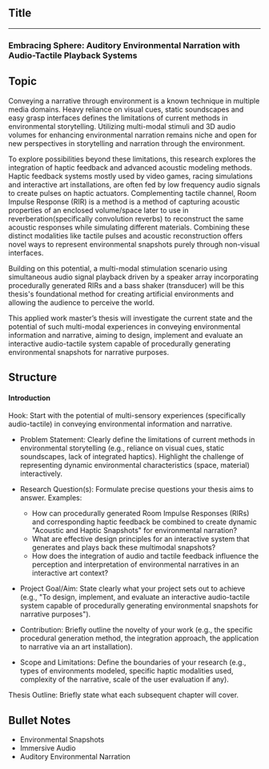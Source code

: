 ## Title
****
### Embracing Sphere: Auditory Environmental Narration with Audio-Tactile Playback Systems
## Topic
Conveying a narrative through environment is a known technique in multiple media domains. Heavy reliance on visual cues, static soundscapes and easy grasp interfaces defines the limitations of current methods in environmental storytelling. Utilizing multi-modal stimuli and 3D audio volumes for enhancing environmental narration remains niche and open for new perspectives in storytelling and narration through the environment. 

To explore possibilities beyond these limitations, this research explores the integration of haptic feedback and advanced acoustic modeling methods. Haptic feedback systems mostly used by video games, racing simulations and interactive art installations, are often fed by low frequency audio signals to create pulses on haptic actuators. Complementing tactile channel, Room Impulse Response (RIR) is a method is a method of capturing acoustic properties of an enclosed volume/space later to use in reverberation(specifically convolution reverbs) to reconstruct the same acoustic responses while simulating different materials. Combining these distinct modalities like tactile pulses and acoustic reconstruction offers novel ways to represent environmental snapshots purely through non-visual interfaces.

Building on this potential, a multi-modal stimulation scenario using simultaneous audio signal playback driven by a speaker array incorporating procedurally generated RIRs and a bass shaker (transducer) will be this thesis's foundational method for creating artificial environments and allowing the audience to perceive the world.

This applied work master’s thesis will investigate the current state and the potential of such multi-modal experiences in conveying environmental information and narrative, aiming to design, implement and evaluate an interactive audio-tactile system capable of procedurally generating environmental snapshots for narrative purposes.

## Structure
#### Introduction

Hook: Start with the potential of multi-sensory experiences (specifically audio-tactile) in conveying environmental information and narrative.
    
- Problem Statement: Clearly define the limitations of current methods in environmental storytelling (e.g., reliance on visual cues, static soundscapes, lack of integrated haptics). Highlight the challenge of representing dynamic environmental characteristics (space, material) interactively.
    
- Research Question(s): Formulate precise questions your thesis aims to answer. Examples:
    
	- How can procedurally generated Room Impulse Responses (RIRs) and corresponding haptic feedback be combined to create dynamic "Acoustic and Haptic Snapshots" for environmental narration?
	- What are effective design principles for an interactive system that generates and plays back these multimodal snapshots?
	- How does the integration of audio and tactile feedback influence the perception and interpretation of environmental narratives in an interactive art context?
	
- Project Goal/Aim: State clearly what your project sets out to achieve (e.g., "To design, implement, and evaluate an interactive audio-tactile system capable of procedurally generating environmental snapshots for narrative purposes").
    
- Contribution: Briefly outline the novelty of your work (e.g., the specific procedural generation method, the integration approach, the application to narrative via an art installation).
    
- Scope and Limitations: Define the boundaries of your research (e.g., types of environments modeled, specific haptic modalities used, complexity of the narrative, scale of the user evaluation if any).
    

Thesis Outline: Briefly state what each subsequent chapter will cover.
## Bullet Notes
- Environmental Snapshots
- Immersive Audio
- Auditory Environmental Narration
